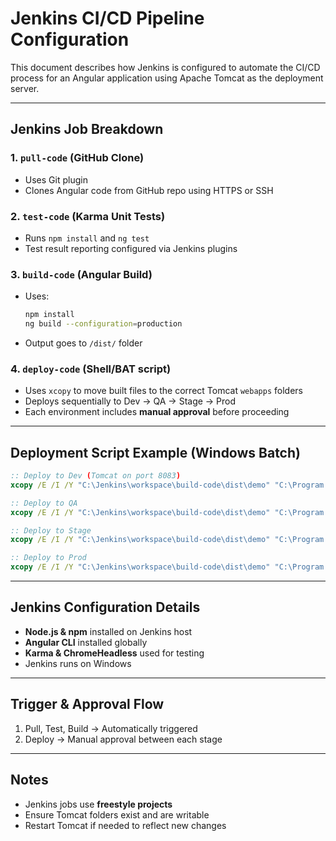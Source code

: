 # Jenkins CI/CD Pipeline Configuration

This document describes how Jenkins is configured to automate the CI/CD process for an Angular application using Apache Tomcat as the deployment server.

---

## Jenkins Job Breakdown

### 1. `pull-code` (GitHub Clone)
- Uses Git plugin
- Clones Angular code from GitHub repo using HTTPS or SSH

### 2. `test-code` (Karma Unit Tests)
- Runs `npm install` and `ng test`
- Test result reporting configured via Jenkins plugins

### 3. `build-code` (Angular Build)
- Uses:
  ```bash
  npm install
  ng build --configuration=production
  ```
- Output goes to `/dist/` folder

### 4. `deploy-code` (Shell/BAT script)
- Uses `xcopy` to move built files to the correct Tomcat `webapps` folders
- Deploys sequentially to Dev → QA → Stage → Prod
- Each environment includes **manual approval** before proceeding

---

## Deployment Script Example (Windows Batch)

```bat
:: Deploy to Dev (Tomcat on port 8083)
xcopy /E /I /Y "C:\Jenkins\workspace\build-code\dist\demo" "C:\Program Files\Apache Software Foundation\Tomcat 11.0\webapps3\demo\"

:: Deploy to QA
xcopy /E /I /Y "C:\Jenkins\workspace\build-code\dist\demo" "C:\Program Files\Apache Software Foundation\Tomcat 11.0\webapps2\demo\"

:: Deploy to Stage
xcopy /E /I /Y "C:\Jenkins\workspace\build-code\dist\demo" "C:\Program Files\Apache Software Foundation\Tomcat 11.0\webapps1\demo\"

:: Deploy to Prod
xcopy /E /I /Y "C:\Jenkins\workspace\build-code\dist\demo" "C:\Program Files\Apache Software Foundation\Tomcat 11.0\webapps\demo\"
```

---

## Jenkins Configuration Details

- **Node.js & npm** installed on Jenkins host
- **Angular CLI** installed globally
- **Karma & ChromeHeadless** used for testing
- Jenkins runs on Windows

---

## Trigger & Approval Flow

1. Pull, Test, Build → Automatically triggered
2. Deploy → Manual approval between each stage

---

## Notes

- Jenkins jobs use **freestyle projects**
- Ensure Tomcat folders exist and are writable
- Restart Tomcat if needed to reflect new changes
